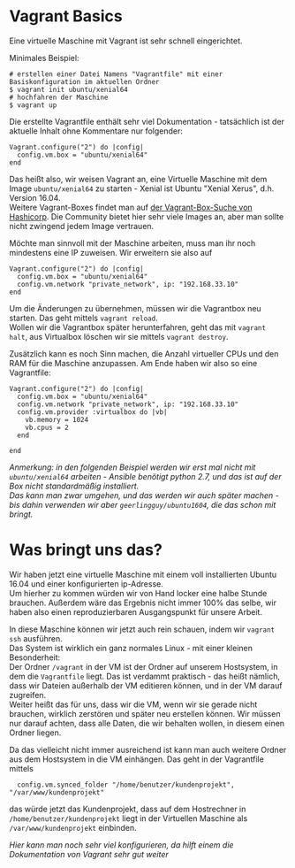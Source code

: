 # Vagrant Basics

Eine virtuelle Maschine mit Vagrant ist sehr schnell eingerichtet.

Minimales Beispiel:
```
# erstellen einer Datei Namens "Vagrantfile" mit einer Basiskonfiguration im aktuellen Ordner
$ vagrant init ubuntu/xenial64
# hochfahren der Maschine
$ vagrant up
```
Die erstellte Vagrantfile enthält sehr viel Dokumentation - tatsächlich ist der aktuelle Inhalt ohne Kommentare nur folgender:
```
Vagrant.configure("2") do |config|
  config.vm.box = "ubuntu/xenial64"
end
```
Das heißt also, wir weisen Vagrant an, eine Virtuelle Maschine mit dem Image `ubuntu/xenial64` zu starten - Xenial ist Ubuntu "Xenial Xerus", d.h. Version 16.04.   
Weitere Vagrant-Boxes findet man auf [der Vagrant-Box-Suche von Hashicorp](https://atlas.hashicorp.com/boxes/search). Die Community bietet hier sehr viele Images an, aber man sollte nicht zwingend jedem Image vertrauen.

Möchte man sinnvoll mit der Maschine arbeiten, muss man ihr noch mindestens eine IP zuweisen.
Wir erweitern sie also auf 
```
Vagrant.configure("2") do |config|
  config.vm.box = "ubuntu/xenial64"
  config.vm.network "private_network", ip: "192.168.33.10"
end
```
Um die Änderungen zu übernehmen, müssen wir die Vagrantbox neu starten. Das geht mittels `vagrant reload`.  
Wollen wir die Vagrantbox später herunterfahren, geht das mit `vagrant halt`, aus Virtualbox löschen wir sie mittels `vagrant destroy`.

Zusätzlich kann es noch Sinn machen, die Anzahl virtueller CPUs und den RAM für die Maschine anzupassen.
Am Ende haben wir also so eine Vagrantfile:
```
Vagrant.configure("2") do |config|
  config.vm.box = "ubuntu/xenial64"
  config.vm.network "private_network", ip: "192.168.33.10"
  config.vm.provider :virtualbox do |vb|
    vb.memory = 1024
    vb.cpus = 2
  end

end
```

*Anmerkung: in den folgenden Beispiel werden wir erst mal nicht mit `ubuntu/xenial64` arbeiten -  Ansible benötigt *python 2.7*, und das ist auf der Box nicht standardmäßig installiert.  
Das kann man zwar umgehen, und das werden wir auch später machen - bis dahin verwenden wir aber  `geerlingguy/ubuntu1604`, die das schon mit bringt.* 

# Was bringt uns das?

Wir haben jetzt eine virtuelle Maschine mit einem voll installierten Ubuntu 16.04 und einer konfigurierten ip-Adresse.  
Um hierher zu kommen würden wir von Hand locker eine halbe Stunde brauchen. Außerdem wäre das Ergebnis nicht immer 100% das selbe, wir haben also einen reproduzierbaren Ausgangspunkt für unsere Arbeit.

In diese Maschine können wir jetzt auch rein schauen, indem wir `vagrant ssh` ausführen.  
Das System ist wirklich ein ganz normales Linux - mit einer kleinen Besonderheit:  
Der Ordner `/vagrant` in der VM ist der Ordner auf unserem Hostsystem, in dem die `Vagrantfile` liegt. Das ist verdammt praktisch - das heißt nämlich, dass wir Dateien außerhalb der VM editieren können, und in der VM darauf zugreifen.  
Weiter heißt das für uns, dass wir die VM, wenn wir sie gerade nicht brauchen, wirklich zerstören und später neu erstellen können. Wir müssen nur darauf achten, dass alle Daten, die wir behalten wollen, in diesem einen Ordner liegen.  

Da das vielleicht nicht immer ausreichend ist kann man auch weitere Ordner aus dem Hostsystem in die VM einhängen. Das geht in der Vagrantfile mittels
```
  config.vm.synced_folder "/home/benutzer/kundenprojekt", "/var/www/kundenprojekt"
```
das würde jetzt das Kundenprojekt, dass auf dem Hostrechner in `/home/benutzer/kundenprojekt` liegt in der Virtuellen Maschine als `/var/www/kundenprojekt` einbinden.

*Hier kann man noch sehr viel konfigurieren, da hilft einem die Dokumentation von Vagrant sehr gut weiter* 
